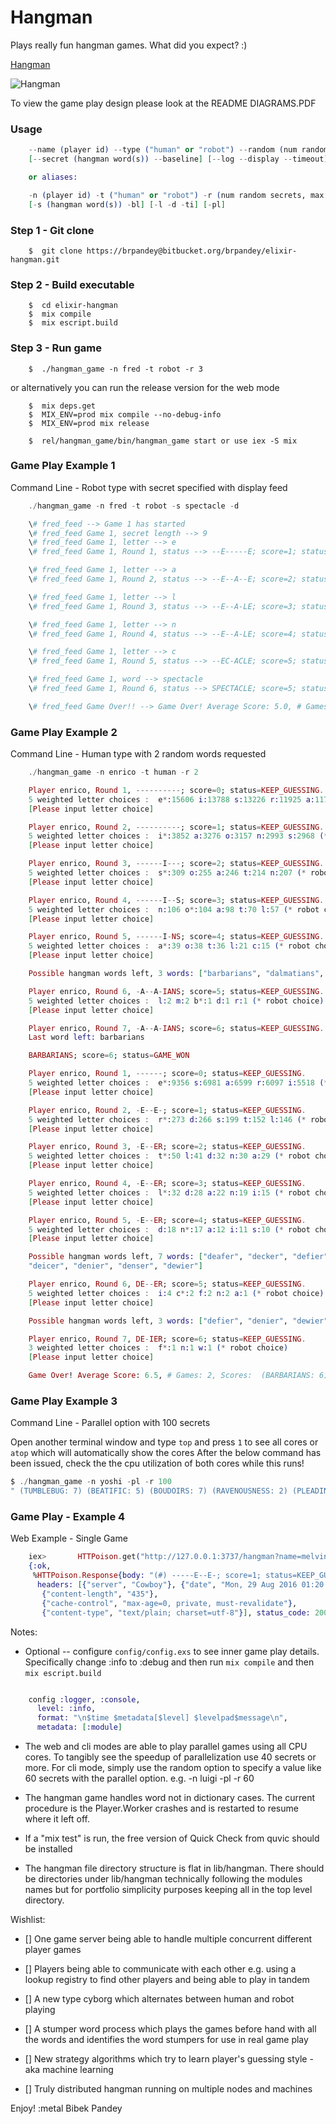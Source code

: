 Hangman
=======

Plays really fun hangman games.  What did you expect? :)


[Hangman](https://en.wikipedia.org/wiki/Hangman_(game))


![Hangman](http://i.imgur.com/m3dh9ny.jpg)


To view the game play design please look at the README DIAGRAMS.PDF


### Usage

```elixir    
    --name (player id) --type ("human" or "robot") --random (num random secrets, max 1000) 
    [--secret (hangman word(s)) --baseline] [--log --display --timeout] [--parallel]

    or aliases: 

    -n (player id) -t ("human" or "robot") -r (num random secrets, max 1000) 
    [-s (hangman word(s)) -bl] [-l -d -ti] [-pl]
```


### Step 1 - Git clone
```
    $  git clone https://brpandey@bitbucket.org/brpandey/elixir-hangman.git
```

### Step 2 - Build executable
```
    $  cd elixir-hangman
    $  mix compile
    $  mix escript.build
```

### Step 3 - Run game
```
    $  ./hangman_game -n fred -t robot -r 3
```

or alternatively you can run the release version for the web mode

```
    $  mix deps.get
    $  MIX_ENV=prod mix compile --no-debug-info
    $  MIX_ENV=prod mix release

    $  rel/hangman_game/bin/hangman_game start or use iex -S mix
```


### Game Play Example 1

Command Line - Robot type with secret specified with display feed

```elixir
    ./hangman_game -n fred -t robot -s spectacle -d

    \# fred_feed --> Game 1 has started
    \# fred_feed Game 1, secret length --> 9
    \# fred_feed Game 1, letter --> e
    \# fred_feed Game 1, Round 1, status --> --E-----E; score=1; status=KEEP_GUESSING

    \# fred_feed Game 1, letter --> a
    \# fred_feed Game 1, Round 2, status --> --E--A--E; score=2; status=KEEP_GUESSING

    \# fred_feed Game 1, letter --> l
    \# fred_feed Game 1, Round 3, status --> --E--A-LE; score=3; status=KEEP_GUESSING

    \# fred_feed Game 1, letter --> n
    \# fred_feed Game 1, Round 4, status --> --E--A-LE; score=4; status=KEEP_GUESSING

    \# fred_feed Game 1, letter --> c
    \# fred_feed Game 1, Round 5, status --> --EC-ACLE; score=5; status=KEEP_GUESSING

    \# fred_feed Game 1, word --> spectacle
    \# fred_feed Game 1, Round 6, status --> SPECTACLE; score=5; status=GAME_WON

    \# fred_feed Game Over!! --> Game Over! Average Score: 5.0, # Games: 1, Scores:  (SPECTACLE: 5)
```

### Game Play Example 2

Command Line - Human type with 2 random words requested

```elixir
    ./hangman_game -n enrico -t human -r 2

    Player enrico, Round 1, ----------; score=0; status=KEEP_GUESSING.
    5 weighted letter choices :  e*:15606 i:13788 s:13226 r:11925 a:11763 (* robot choice)
    [Please input letter choice] 

    Player enrico, Round 2, ----------; score=1; status=KEEP_GUESSING.
    5 weighted letter choices :  i*:3852 a:3276 o:3157 n:2993 s:2968 (* robot choice)
    [Please input letter choice] 

    Player enrico, Round 3, ------I---; score=2; status=KEEP_GUESSING.
    5 weighted letter choices :  s*:309 o:255 a:246 t:214 n:207 (* robot choice)
    [Please input letter choice] 

    Player enrico, Round 4, ------I--S; score=3; status=KEEP_GUESSING.
    5 weighted letter choices :  n:106 o*:104 a:98 t:70 l:57 (* robot choice)
    [Please input letter choice] 

    Player enrico, Round 5, ------I-NS; score=4; status=KEEP_GUESSING.
    5 weighted letter choices :  a*:39 o:38 t:36 l:21 c:15 (* robot choice)
    [Please input letter choice] 

    Possible hangman words left, 3 words: ["barbarians", "dalmatians", "mammalians"]

    Player enrico, Round 6, -A--A-IANS; score=5; status=KEEP_GUESSING.
    5 weighted letter choices :  l:2 m:2 b*:1 d:1 r:1 (* robot choice)
    [Please input letter choice] 

    Player enrico, Round 7, -A--A-IANS; score=6; status=KEEP_GUESSING.
    Last word left: barbarians

    BARBARIANS; score=6; status=GAME_WON

    Player enrico, Round 1, ------; score=0; status=KEEP_GUESSING.
    5 weighted letter choices :  e*:9356 s:6981 a:6599 r:6097 i:5518 (* robot choice)
    [Please input letter choice] 

    Player enrico, Round 2, -E--E-; score=1; status=KEEP_GUESSING.
    5 weighted letter choices :  r*:273 d:266 s:199 t:152 l:146 (* robot choice)
    [Please input letter choice] 

    Player enrico, Round 3, -E--ER; score=2; status=KEEP_GUESSING.
    5 weighted letter choices :  t*:50 l:41 d:32 n:30 a:29 (* robot choice)
    [Please input letter choice] 

    Player enrico, Round 4, -E--ER; score=3; status=KEEP_GUESSING.
    5 weighted letter choices :  l*:32 d:28 a:22 n:19 i:15 (* robot choice)
    [Please input letter choice] 

    Player enrico, Round 5, -E--ER; score=4; status=KEEP_GUESSING.
    5 weighted letter choices :  d:18 n*:17 a:12 i:11 s:10 (* robot choice)
    [Please input letter choice] 

    Possible hangman words left, 7 words: ["deafer", "decker", "defier", 
    "deicer", "denier", "denser", "dewier"]

    Player enrico, Round 6, DE--ER; score=5; status=KEEP_GUESSING.
    5 weighted letter choices :  i:4 c*:2 f:2 n:2 a:1 (* robot choice)
    [Please input letter choice] 

    Possible hangman words left, 3 words: ["defier", "denier", "dewier"]

    Player enrico, Round 7, DE-IER; score=6; status=KEEP_GUESSING.
    3 weighted letter choices :  f*:1 n:1 w:1 (* robot choice)
    [Please input letter choice] 

    Game Over! Average Score: 6.5, # Games: 2, Scores:  (BARBARIANS: 6) (DEFIER: 7)
```

### Game Play Example 3

Command Line - Parallel option with 100 secrets

Open another terminal window and type `top` and press `1` to see all cores or `atop` which will automatically show the cores
After the below command has been issued, check the the cpu utilization of both cores while this runs!

```elixir
$ ./hangman_game -n yoshi -pl -r 100
" (TUMBLEBUG: 7) (BEATIFIC: 5) (BOUDOIRS: 7) (RAVENOUSNESS: 2) (PLEADING: 10) (CHICANER: 6) (HELMETLIKE: 5) (MISLABEL: 5) (WANDERINGS: 6) (TENDERLY: 4) (TAENIASES: 6) (PROVOCATIVENESS: 6) (SPACESHIPS: 6) (DAYDREAMER: 6) (TALKIE: 5) (BAROUCHE: 5) (REPULSIVE: 7) (PASTINA: 6) (THWARTS: 7) (DEMANDERS: 4) (FOSTERAGES: 4) (COMPUTE: 9) (MISLEADER: 5) (REPPED: 7) (WORSHIPPER: 3) (ABOULIC: 6) (CEROTYPES: 6) (LISLES: 25) (BEHAVIOUR: 4) (ANTIMACASSARS: 3) (BLOWTORCH: 6) (DREDGING: 9) (WIDOWHOODS: 3) (RABIC: 8) (SURVIVABILITIES: 6) (BACKSIDE: 7) (WESTER: 9) (MISFUNCTION: 5) (WREATHEN: 5) (PATCHERS: 9) (REACCLIMATIZE: 2) (TERRIBLENESS: 4) (WANIEST: 9) (DESICCATE: 6) (DINGS: 8) (LANDLUBBERLY: 5) (DOWNTRODDEN: 5) (FADING: 25) (CONCUPISCENCES: 2) (DRIBBLERS: 7) (OUTRANGE: 8) (SYLLABLE: 6) (DUMBFOUNDERING: 4) (MISTIER: 6) (WOLFRAMITES: 5) (DIAPOSITIVE: 4) (GLUCINUM: 6) (ARCHAEANS: 2) (UNDERTRICKS: 4) (LONESOMELY: 5) (CHICANER: 6) (HALYARD: 10) (PLEADING: 10) (CRATED: 9) (RAGGEDY: 5) (CONCUPISCENCES: 2) (CATER: 6) (OUTRODE: 7) (MIDLAND: 7) (NEPHRISMS: 6) (SOUNDS: 7) (AMMONITIC: 4) (GRUNTLED: 25) (KNOBKERRIE: 2) (INTERMEDDLERS: 4) (LEFTISM: 7) (CARVEL: 25) (PSYCHOCHEMICALS: 4) (AGREEABLE: 2) (DOGSLEDS: 7) (OUTSCORNS: 6) (TETRAHYMENAS: 2) (HINTERLANDS: 5) (BOUNCED: 10) (INEDUCABILITIES: 3) (ANTHOPHYLLITE: 5) (ENGARLANDED: 3) (PROPHECIES: 6) (SUPERHEAVY: 5) (SNEAP: 6) (CHARADES: 6) (FUNNER: 25) (RISKING: 10) (PERISHABLES: 3) (SNORT: 9) (ETYMOLOGIST: 3) (URETER: 6) (HETEROGAMOUS: 5) (GRANITELIKE: 3) (ATAXIAS: 6)"
```

### Game Play - Example 4

Web Example - Single Game

```elixir
    iex>       HTTPoison.get("http://127.0.0.1:3737/hangman?name=melvin&secret=woodpecker")
    {:ok,
     %HTTPoison.Response{body: "(#) -----E--E-; score=1; status=KEEP_GUESSING (#) -----E--E-; score=2; status=KEEP_GUESSING (#) -----E--ER; score=3; status=KEEP_GUESSING (#) -----E--ER; score=4; status=KEEP_GUESSING (#) -----E--ER; score=5; status=KEEP_GUESSING (#) -----E--ER; score=6; status=KEEP_GUESSING (#) -----E--ER; score=7; status=KEEP_GUESSING (#) WOODPECKER; score=7; status=GAME_WON (#) Game Over! Average Score: 7.0, # Games: 1, Scores:  (WOODPECKER: 7) ",
      headers: [{"server", "Cowboy"}, {"date", "Mon, 29 Aug 2016 01:20:45 GMT"},
       {"content-length", "435"},
       {"cache-control", "max-age=0, private, must-revalidate"},
       {"content-type", "text/plain; charset=utf-8"}], status_code: 200}}
```


Notes:
        
* Optional -- configure `config/config.exs` to see inner game play details.
Specifically change :info to :debug and then run `mix compile` and then `mix escript.build`

```elixir

    config :logger, :console,
      level: :info,
      format: "\n$time $metadata[$level] $levelpad$message\n",
      metadata: [:module]
```

* The web and cli modes are able to play parallel games using all CPU cores. To tangibly
  see the speedup of parallelization use 40 secrets or more.  For cli mode, simply use the 
  random option to specify a value like 60 secrets with the parallel option.  e.g. -n luigi -pl -r 60

* The hangman game handles word not in dictionary cases.  The current procedure is the Player.Worker crashes and is restarted to resume where it left off.

* If a "mix test" is run, the free version of Quick Check from quvic should be installed

* The hangman file directory structure is flat in lib/hangman.  There should be
directories under lib/hangman technically following the modules names but for portfolio
simplicity purposes keeping all in the top level directory.


Wishlist:

- [] One game server being able to handle multiple concurrent different player games

- [] Players being able to communicate with each other e.g. using a lookup registry to find other players 
and being able to play in tandem

- [] A new type cyborg which alternates between human and robot playing

- [] A stumper word process which plays the games before hand with all the words and identifies 
the word stumpers for use in real game play

- [] New strategy algorithms which try to learn player's guessing style - aka machine learning

- [] Truly distributed hangman running on multiple nodes and machines



Enjoy! :metal 
Bibek Pandey